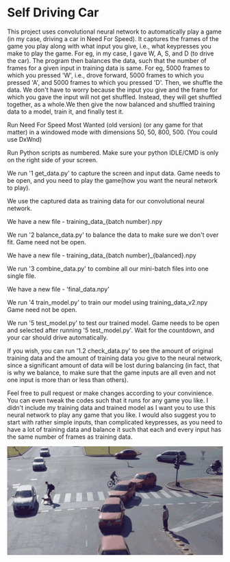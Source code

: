 # Self Driving Car

This project uses convolutional neural network to automatically play a game (in my case, driving a car in Need For Speed). It captures the frames of the game you play along with what input you give, i.e., what keypresses you make to play the game. For eg, in my case, I gave W, A, S, and D (to drive the car). The program then balances the data, such that the number of frames for a given input in training data is same. For eg, 5000 frames to which you pressed 'W', i.e., drove forward, 5000 frames to which you pressed 'A', and 5000 frames to which you pressed 'D'. Then, we shuffle the data. We don't have to worry because the input you give and the frame for which you gave the input will not get shuffled. Instead, they will get shuffled together, as a whole.We then give the now balanced and shuffled training data to a model, train it, and finally test it.

Run Need For Speed Most Wanted (old version) (or any game for that matter) in a windowed mode with dimensions 50, 50, 800, 500. (You could use DxWnd)

Run Python scripts as numbered. Make sure your python IDLE/CMD is only on the right side of your screen.

We run '1 get_data.py' to capture the screen and input data. Game needs to be open, and you need to play the game(how you want the neural network to play).

We use the captured data as training data for our convolutional neural network.

We have a new file - training_data_{batch number}.npy

We run '2 balance_data.py' to balance the data to make sure we don't over fit. Game need not be open.

We have a new file - training_data_{batch number}_{balanced}.npy

We run '3 combine_data.py' to combine all our mini-batch files into one single file.

We have a new file - 'final_data.npy'

We run '4 train_model.py' to train our model using training_data_v2.npy Game need not be open.

We run '5 test_model.py' to test our trained model. Game needs to be open and selected after running '5 test_model.py'. Wait for the countdown, and your car should drive automatically.

If you wish, you can run '1.2 check_data.py' to see the amount of original training data and the amount of training data you give to the neural network, since a significant amount of data will be lost during balancing (in fact, that is why we balance, to make sure that the game inputs are all even and not one input is more than or less than others).

Feel free to pull request or make changes according to your convinience. You can even tweak the codes such that it runs for any game you like. I didn't include my training data and trained model as I want you to use this neural network to play any game that you like. I would also suggest you to start with rather simple inputs, than complicated keypresses, as you need to have a lot of training data and balance it such that each and every input has the same number of frames as training data.

![](test.gif)
